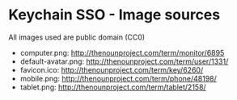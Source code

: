 # Keychain SSO - Image sources

All images used are public domain (CC0)

 * computer.png: http://thenounproject.com/term/monitor/6895
 * default-avatar.png: http://thenounproject.com/term/user/1331/
 * favicon.ico: http://thenounproject.com/term/key/6260/
 * mobile.png: http://thenounproject.com/term/phone/48198/
 * tablet.png: http://thenounproject.com/term/tablet/2158/

